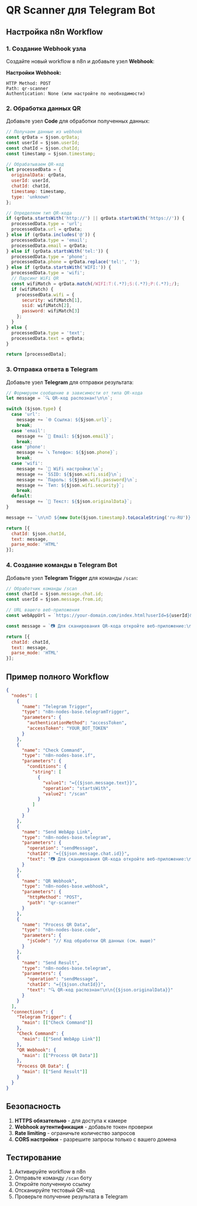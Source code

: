 # QR Scanner для Telegram Bot

## Настройка n8n Workflow

### 1. Создание Webhook узла

Создайте новый workflow в n8n и добавьте узел **Webhook**:

**Настройки Webhook:**
```
HTTP Method: POST
Path: qr-scanner
Authentication: None (или настройте по необходимости)
```

### 2. Обработка данных QR

Добавьте узел **Code** для обработки полученных данных:

```javascript
// Получаем данные из webhook
const qrData = $json.qrData;
const userId = $json.userId;
const chatId = $json.chatId;
const timestamp = $json.timestamp;

// Обрабатываем QR-код
let processedData = {
  originalData: qrData,
  userId: userId,
  chatId: chatId,
  timestamp: timestamp,
  type: 'unknown'
};

// Определяем тип QR-кода
if (qrData.startsWith('http://') || qrData.startsWith('https://')) {
  processedData.type = 'url';
  processedData.url = qrData;
} else if (qrData.includes('@')) {
  processedData.type = 'email';
  processedData.email = qrData;
} else if (qrData.startsWith('tel:')) {
  processedData.type = 'phone';
  processedData.phone = qrData.replace('tel:', '');
} else if (qrData.startsWith('WIFI:')) {
  processedData.type = 'wifi';
  // Парсинг WiFi QR
  const wifiMatch = qrData.match(/WIFI:T:(.*?);S:(.*?);P:(.*?);/);
  if (wifiMatch) {
    processedData.wifi = {
      security: wifiMatch[1],
      ssid: wifiMatch[2],
      password: wifiMatch[3]
    };
  }
} else {
  processedData.type = 'text';
  processedData.text = qrData;
}

return [processedData];
```

### 3. Отправка ответа в Telegram

Добавьте узел **Telegram** для отправки результата:

```javascript
// Формируем сообщение в зависимости от типа QR-кода
let message = `🔍 QR-код распознан!\n\n`;

switch ($json.type) {
  case 'url':
    message += `🌐 Ссылка: ${$json.url}`;
    break;
  case 'email':
    message += `📧 Email: ${$json.email}`;
    break;
  case 'phone':
    message += `📞 Телефон: ${$json.phone}`;
    break;
  case 'wifi':
    message += `📶 WiFi настройки:\n`;
    message += `SSID: ${$json.wifi.ssid}\n`;
    message += `Пароль: ${$json.wifi.password}\n`;
    message += `Тип: ${$json.wifi.security}`;
    break;
  default:
    message += `📝 Текст: ${$json.originalData}`;
}

message += `\n\n⏰ ${new Date($json.timestamp).toLocaleString('ru-RU')}`;

return [{
  chatId: $json.chatId,
  text: message,
  parse_mode: 'HTML'
}];
```

### 4. Создание команды в Telegram Bot

Добавьте узел **Telegram Trigger** для команды `/scan`:

```javascript
// Обработчик команды /scan
const chatId = $json.message.chat.id;
const userId = $json.message.from.id;

// URL вашего веб-приложения
const webAppUrl = `https://your-domain.com/index.html?userId=${userId}&chatId=${chatId}&webhook=${encodeURIComponent('https://your-n8n-instance.com/webhook/qr-scanner')}`;

const message = `📷 Для сканирования QR-кода откройте веб-приложение:\n\n${webAppUrl}\n\n💡 Инструкция:\n1. Откройте ссылку\n2. Разрешите доступ к камере\n3. Наведите на QR-код\n4. Результат будет отправлен автоматически`;

return [{
  chatId: chatId,
  text: message,
  parse_mode: 'HTML'
}];
```

## Пример полного Workflow

```json
{
  "nodes": [
    {
      "name": "Telegram Trigger",
      "type": "n8n-nodes-base.telegramTrigger",
      "parameters": {
        "authenticationMethod": "accessToken",
        "accessToken": "YOUR_BOT_TOKEN"
      }
    },
    {
      "name": "Check Command",
      "type": "n8n-nodes-base.if",
      "parameters": {
        "conditions": {
          "string": [
            {
              "value1": "={{$json.message.text}}",
              "operation": "startsWith",
              "value2": "/scan"
            }
          ]
        }
      }
    },
    {
      "name": "Send WebApp Link",
      "type": "n8n-nodes-base.telegram",
      "parameters": {
        "operation": "sendMessage",
        "chatId": "={{$json.message.chat.id}}",
        "text": "📷 Для сканирования QR-кода откройте веб-приложение:\n\nhttps://your-domain.com/index.html?userId={{$json.message.from.id}}&chatId={{$json.message.chat.id}}&webhook={{encodeURIComponent('https://your-n8n-instance.com/webhook/qr-scanner')}}"
      }
    },
    {
      "name": "QR Webhook",
      "type": "n8n-nodes-base.webhook",
      "parameters": {
        "httpMethod": "POST",
        "path": "qr-scanner"
      }
    },
    {
      "name": "Process QR Data",
      "type": "n8n-nodes-base.code",
      "parameters": {
        "jsCode": "// Код обработки QR данных (см. выше)"
      }
    },
    {
      "name": "Send Result",
      "type": "n8n-nodes-base.telegram",
      "parameters": {
        "operation": "sendMessage",
        "chatId": "={{$json.chatId}}",
        "text": "🔍 QR-код распознан!\n\n{{$json.originalData}}"
      }
    }
  ],
  "connections": {
    "Telegram Trigger": {
      "main": [["Check Command"]]
    },
    "Check Command": {
      "main": [["Send WebApp Link"]]
    },
    "QR Webhook": {
      "main": [["Process QR Data"]]
    },
    "Process QR Data": {
      "main": [["Send Result"]]
    }
  }
}
```

## Безопасность

1. **HTTPS обязательно** - для доступа к камере
2. **Webhook аутентификация** - добавьте токен проверки
3. **Rate limiting** - ограничьте количество запросов
4. **CORS настройки** - разрешите запросы только с вашего домена

## Тестирование

1. Активируйте workflow в n8n
2. Отправьте команду `/scan` боту
3. Откройте полученную ссылку
4. Отсканируйте тестовый QR-код
5. Проверьте получение результата в Telegram

